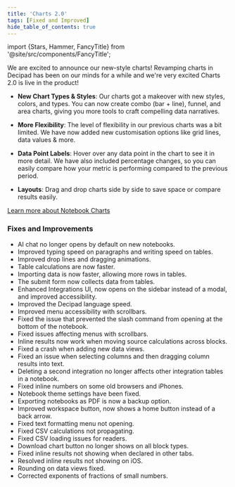 ```yaml
---
title: 'Charts 2.0'
tags: [Fixed and Improved]
hide_table_of_contents: true
---
```


import {Stars, Hammer, FancyTitle} from '@site/src/components/FancyTitle';

We are excited to announce our new-style charts! Revamping charts in Decipad has been on our minds for a while and we're very excited Charts 2.0 is live in the product!

- **New Chart Types & Styles**: Our charts got a makeover with new styles, colors, and types. You can now create combo (bar + line), funnel, and area charts, giving you more tools to craft compelling data narratives.

- **More Flexibility**: The level of flexibility in our previous charts was a bit limited. We have now added new customisation options like grid lines, data values & more.

- **Data Point Labels**: Hover over any data point in the chart to see it in more detail. We have also included percentage changes, so you can easily compare how your metric is performing compared to the previous period.

- **Layouts**: Drag and drop charts side by side to save space or compare results easily.

[Learn more about Notebook Charts](/quick-start/charts)

### <FancyTitle icon={Hammer}>Fixes and Improvements</FancyTitle>

- AI chat no longer opens by default on new notebooks.
- Improved typing speed on paragraphs and writing speed on tables.
- Improved drop lines and dragging animations.
- Table calculations are now faster.
- Importing data is now faster, allowing more rows in tables.
- The submit form now collects data from tables.
- Enhanced Integrations UI, now opens on the sidebar instead of a modal, and improved accessibility.
- Improved the Decipad language speed.
- Improved menu accessibility with scrollbars.
- Fixed the issue that prevented the slash command from opening at the bottom of the notebook.
- Fixed issues affecting menus with scrollbars.
- Inline results now work when moving source calculations across blocks.
- Fixed a crash when adding new data views.
- Fixed an issue when selecting columns and then dragging column results into text.
- Deleting a second integration no longer affects other integration tables in a notebook.
- Fixed inline numbers on some old browsers and iPhones.
- Notebook theme settings have been fixed.
- Exporting notebooks as PDF is now a backup option.
- Improved workspace button, now shows a home button instead of a back arrow.
- Fixed text formatting menu not opening.
- Fixed CSV calculations not propagating.
- Fixed CSV loading issues for readers.
- Download chart button no longer shows on all block types.
- Fixed inline results not showing when declared in other tabs.
- Resolved inline results not showing on iOS.
- Rounding on data views fixed.
- Corrected exponents of fractions of small numbers.
